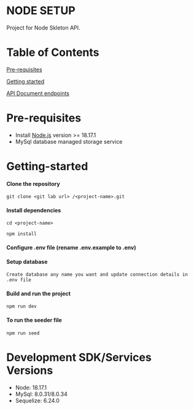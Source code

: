 # NODE SETUP

Project for Node  Skleton API.

# Table of Contents

[Pre-requisites](#Pre-requisites)

[Getting started](#Getting-started)

[API Document endpoints](#API-endpoints)

# Pre-requisites

- Install [Node.js](https://nodejs.org/en/) version >= 18.17.1
- MySql database managed storage service

# Getting-started

#### Clone the repository

```
git clone <git lab url> /<project-name>.git
```

#### Install dependencies

```
cd <project-name>

npm install
```

#### Configure .env file (rename .env.example to .env)

#### Setup database

```
Create database any name you want and update connection details in .env file
```
#### Build and run the project

```
npm run dev
```
#### To run the seeder file

```
npm run seed
```

# Development SDK/Services Versions

- Node: 18.17.1
- MySql: 8.0.31/8.0.34
- Sequelize: 6.24.0
